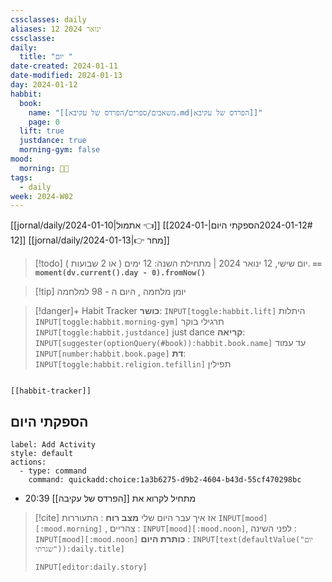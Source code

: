 ```yaml
---
cssclasses: daily
aliases: 12 ינואר 2024
cssclasse: 
daily:
  title: "יום "
date-created: 2024-01-11
date-modified: 2024-01-13
day: 2024-01-12
habbit:
  book:
    name: "[[משאבים/ספרים/הפרדס של עקיבא.md|הפרדס של עקיבא]]"
    page: 0
  lift: true
  justdance: true
  morning-gym: false
mood:
  morning: 🧑‍💻
tags:
  - daily
week: 2024-W02
---
```


[[jornal/daily/2024-01-10|אתמול 👈]] [[2024-01-12#הספקתי היום|2024-01-12]] [[jornal/daily/2024-01-13|👉 מחר]]

> [!todo] יום שישי, 12 ינואר 2024 |  מתחילת השנה: 12 ימים ( או 2 שבועות ). 
>  **`== moment(dv.current().day - 0).fromNow()`**

> [!tip]  יומן מלחמה , היום ה - 98 למלחמה

> [!danger]+ Habit Tracker
> **כושר**: `INPUT[toggle:habbit.lift]`  היתלות   `INPUT[toggle:habbit.morning-gym]` תרגילי בוקר  `INPUT[toggle:habbit.justdance]` just dance
> **קריאה**:  `INPUT[suggester(optionQuery(#book)):habbit.book.name]`  עד עמוד `INPUT[number:habbit.book.page]`
> **דת**: `INPUT[toggle:habbit.religion.tefillin]` תפילין

```meta-bind-embed

[[habbit-tracker]]

```

## הספקתי היום

```meta-bind-button
label: Add Activity
style: default
actions: 
  - type: command
    command: quickadd:choice:1a3b6275-d9b2-4604-b43d-55cf470298bc

```

- 20:39 מתחיל לקרוא את [[הפרדס של עקיבה]]

> [!cite] אז איך עבר היום שלי
> **מצב רוח** :  התעוררות `INPUT[mood][:mood.morning]` , צהריים : `INPUT[mood][:mood.noon]`,  לפני השינה :  `INPUT[mood][:mood.noon]`
> **כותרת היום** : `INPUT[text(defaultValue("יום שגרתי")):daily.title]`
> ```meta-bind
> INPUT[editor:daily.story]
> ```
